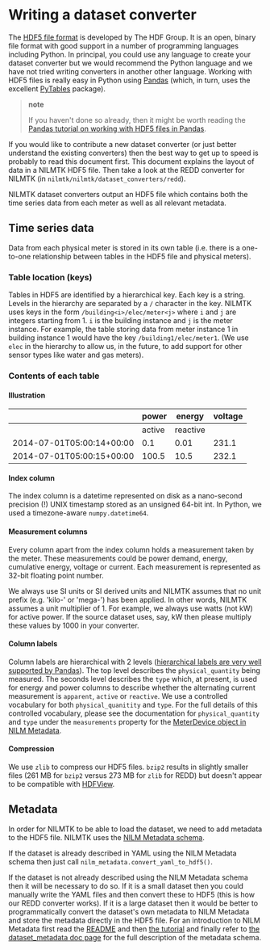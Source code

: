 # Writing a dataset converter

The [HDF5 file format](http://www.hdfgroup.org/HDF5) is developed by The
HDF Group. It is an open, binary file format with good support in a
number of programming languages including Python. In principal, you
could use any language to create your dataset converter but we would
recommend the Python language and we have not tried writing converters
in another other language. Working with HDF5 files is really easy in
Python using [Pandas](http://pandas.pydata.org/) (which, in turn, uses
the excellent [PyTables](http://www.pytables.org) package).

> **note**
>
> If you haven't done so already, then it might be worth reading the
> [Pandas tutorial on working with HDF5 files in
> Pandas](http://pandas.pydata.org/pandas-docs/stable/io.html#hdf5-pytables).

If you would like to contribute a new dataset converter (or just better
understand the existing converters) then the best way to get up to speed
is probably to read this document first. This document explains the
layout of data in a NILMTK HDF5 file. Then take a look at the REDD
converter for NILMTK (in `nilmtk/nilmtk/dataset_converters/redd`).

NILMTK dataset converters output an HDF5 file which contains both the
time series data from each meter as well as all relevant metadata.


## Time series data

Data from each physical meter is stored in its own table (i.e. there is
a one-to-one relationship between tables in the HDF5 file and physical
meters).


### Table location (keys)

Tables in HDF5 are identified by a hierarchical key. Each key is a
string. Levels in the hierarchy are separated by a `/` character in the
key. NILMTK uses keys in the form `/building<i>/elec/meter<j>` where `i`
and `j` are integers starting from 1. `i` is the building instance and
`j` is the meter instance. For example, the table storing data from
meter instance 1 in building instance 1 would have the key
`/building1/elec/meter1`. (We use `elec` in the hierarchy to allow us,
in the future, to add support for other sensor types like water and gas
meters).

### Contents of each table

#### Illustration

|                           |  power | energy   | voltage |
| ------------------------- | ------ | -------- | ------- |
|                           | active | reactive |         |
| 2014-07-01T05:00:14+00:00 |    0.1 |     0.01 |   231.1 |
| 2014-07-01T05:00:15+00:00 |  100.5 |    10.5  |   232.1 |

#### Index column

The index column is a datetime represented on disk as a nano-second
precision (!) UNIX timestamp stored as an unsigned 64-bit int. In
Python, we used a timezone-aware `numpy.datetime64`.

#### Measurement columns

Every column apart from the index column holds a measurement taken by
the meter. These measurements could be power demand, energy, cumulative
energy, voltage or current. Each measurement is represented as 32-bit
floating point number.

We always use SI units or SI derived units and NILMTK assumes that no
unit prefix (e.g. 'kilo-' or 'mega-') has been applied. In other words,
NILMTK assumes a unit multiplier of 1. For example, we always use watts
(not kW) for active power. If the source dataset uses, say, kW then
please multiply these values by 1000 in your converter.

#### Column labels

Column labels are hierarchical with 2 levels ([hierarchical labels are
very well supported by
Pandas](http://pandas.pydata.org/pandas-docs/stable/indexing.html#hierarchical-indexing-multiindex)).
The top level describes the `physical_quantity` being measured. The
seconds level describes the `type` which, at present, is used for energy
and power columns to describe whether the alternating current
measurement is `apparent`, `active` or `reactive`. We use a controlled
vocabulary for both `physical_quanitity` and `type`. For the full
details of this controlled vocabulary, please see the documentation for
`physical_quantity` and `type` under the `measurements` property for the
[MeterDevice object in NILM
Metadata](http://nilm-metadata.readthedocs.org/en/latest/dataset_metadata.html#meterdevice).

#### Compression

We use `zlib` to compress our HDF5 files. `bzip2` results in slightly
smaller files (261 MB for `bzip2` versus 273 MB for `zlib` for REDD) but
doesn't appear to be compatible with
[HDFView](http://www.hdfgroup.org/products/java/release/download.html).


## Metadata

In order for NILMTK to be able to load the dataset, we need to add
metadata to the HDF5 file. NILMTK uses the [NILM Metadata
schema](https://github.com/nilmtk/nilm_metadata).

If the dataset is already described in YAML using the NILM Metadata
schema then just call `nilm_metadata.convert_yaml_to_hdf5()`.

If the dataset is not already described using the NILM Metadata schema
then it will be necessary to do so. If it is a small dataset then you
could manually write the YAML files and then convert these to HDF5 (this
is how our REDD converter works). If it is a large dataset then it would
be better to programmatically convert the dataset's own metadata to NILM
Metadata and store the metadata directly in the HDF5 file. For an
introduction to NILM Metadata first read the
[README](https://github.com/nilmtk/nilm_metadata/blob/master/README.md)
and then [the
tutorial](http://nilm-metadata.readthedocs.org/en/latest/tutorial.html)
and finally refer to [the dataset\_metadata doc
page](http://nilm-metadata.readthedocs.org/en/latest/dataset_metadata.html)
for the full description of the metadata schema.
